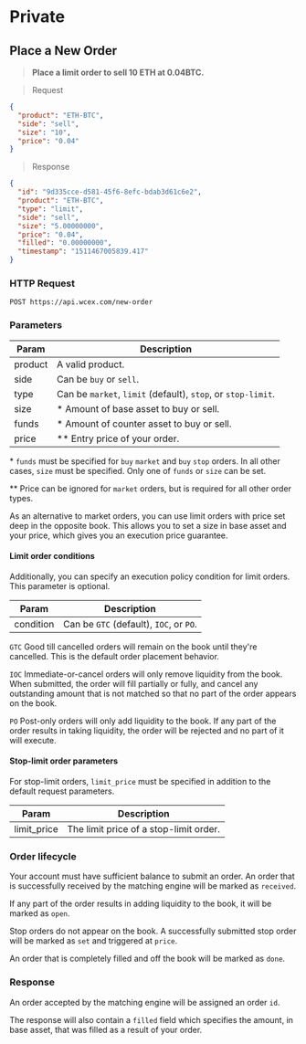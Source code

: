 # Private

## Place a New Order

> **Place a limit order to sell 10 ETH at 0.04BTC.**

> Request

```json
{
  "product": "ETH-BTC",
  "side": "sell",
  "size": "10",
  "price": "0.04"
}
```

> Response

```json
{
  "id": "9d335cce-d581-45f6-8efc-bdab3d61c6e2",
  "product": "ETH-BTC",
  "type": "limit",
  "side": "sell",
  "size": "5.00000000",
  "price": "0.04",
  "filled": "0.00000000",
  "timestamp": "1511467005839.417"
}
```

### HTTP Request

`POST https://api.wcex.com/new-order`

### Parameters

Param | Description
---------- | -------
product | A valid product.
side | Can be `buy` or `sell`.
type | Can be `market`, `limit` (default), `stop`, or `stop-limit`.
size | \* Amount of base asset to buy or sell.
funds | \* Amount of counter asset to buy or sell. 
price | \*\* Entry price of your order.

\* `funds` must be specified for `buy` `market` and `buy` `stop` orders. In all other cases, `size` must be specified. Only one of `funds` or `size` can be set.

\*\* Price can be ignored for `market` orders, but is required for all other order types.

As an alternative to market orders, you can use limit orders with price set deep in the opposite book. This allows you to set a size in base asset and your price, which gives you an execution price guarantee.

#### Limit order conditions

Additionally, you can specify an execution policy condition for limit orders. This parameter is optional.

Param | Description
---------- | -------
condition | Can be `GTC` (default), `IOC`, or `PO`.

`GTC` Good till cancelled orders will remain on the book until they're cancelled. This is the default order placement behavior.

`IOC` Immediate-or-cancel orders will only remove liquidity from the book. When submitted, the order will fill partially or fully, and cancel any outstanding amount that is not matched so that no part of the order appears on the book.

`PO` Post-only orders will only add liquidity to the book. If any part of the order results in taking liquidity, the order will be rejected and no part of it will execute.

#### Stop-limit order parameters

For stop-limit orders, `limit_price` must be specified in addition to the default request parameters.

Param | Description
---------- | -------
limit_price | The limit price of a stop-limit order.

### Order lifecycle

Your account must have sufficient balance to submit an order. An order that is successfully received by the matching engine will be marked as `received`. 

If any part of the order results in adding liquidity to the book, it will be marked as `open`. 

Stop orders do not appear on the book. A successfully submitted stop order will be marked as `set` and triggered at `price`.

An order that is completely filled and off the book will be marked as `done`.

### Response

An order accepted by the matching engine will be assigned an order `id`.

The response will also contain a `filled` field which specifies the amount, in base asset, that was filled as a result of your order.
